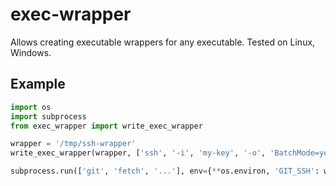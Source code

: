 exec-wrapper
===

Allows creating executable wrappers for any executable.
Tested on Linux, Windows.

Example
---
```python
import os
import subprocess
from exec_wrapper import write_exec_wrapper

wrapper = '/tmp/ssh-wrapper'
write_exec_wrapper(wrapper, ['ssh', '-i', 'my-key', '-o', 'BatchMode=yes'])

subprocess.run(['git', 'fetch', '...'], env={**os.environ, 'GIT_SSH': wrapper})
```
